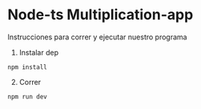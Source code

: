# Node-ts Multiplication-app

Instrucciones para correr y ejecutar nuestro programa

1. Instalar dep

```
npm install
```

2. Correr

```
npm run dev
```
